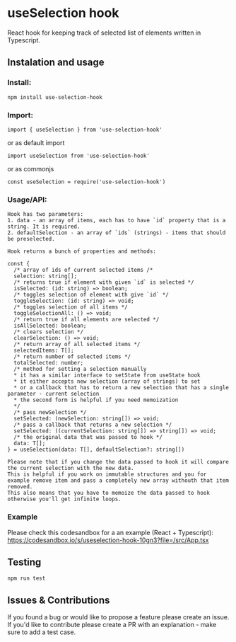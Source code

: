 # useSelection hook

React hook for keeping track of selected list of elements written in Typescript.

## Instalation and usage

### Install:

```
npm install use-selection-hook
```

### Import:

```
import { useSelection } from 'use-selection-hook'
```

or as default import

```
import useSelection from 'use-selection-hook'
```

or as commonjs

```
const useSelection = require('use-selection-hook')
```

### Usage/API:

```
Hook has two parameters:
1. data - an array of items, each has to have `id` property that is a string. It is required.
2. defaultSelection - an array of `ids` (strings) - items that should be preselected.

Hook returns a bunch of properties and methods:

const {
  /* array of ids of current selected items /*
  selection: string[];
  /* returns true if element with given `id` is selected */
  isSelected: (id: string) => boolean;
  /* toggles selection of element with give `id` */
  toggleSelection: (id: string) => void;
  /* toggles selection of all items */
  toggleSelectionAll: () => void;
  /* return true if all elements are selected */
  isAllSelected: boolean;
  /* clears selection */
  clearSelection: () => void;
  /* return array of all selected items */
  selectedItems: T[];
  /* return number of selected items */
  totalSelected: number;
  /* method for setting a selection manually
  * it has a similar interface to setState from useState hook
  * it either accepts new selection (array of strings) to set
  * or a callback that has to return a new selection that has a single parameter - current selection
  * the second form is helpful if you need memoization
  */
  /* pass newSelection */
  setSelected: (newSelection: string[]) => void;
  /* pass a callback that returns a new selection */
  setSelected: ((currentSelection: string[]) => string[]) => void;
  /* the original data that was passed to hook */
  data: T[];
} = useSelection(data: T[], defaultSelection?: string[])

Please note that if you change the data passed to hook it will compare the current selection with the new data.
This is helpful if you work on immutable structures and you for example remove item and pass a completely new array withouth that item removed.
This also means that you have to memoize the data passed to hook otherwise you'll get infinite loops.

```

### Example

Please check this codesandbox for a an example (React + Typescript):
https://codesandbox.io/s/useselection-hook-10gn3?file=/src/App.tsx

## Testing

```
npm run test
```

## Issues & Contributions

If you found a bug or would like to propose a feature please create an issue. If you'd like to contribute please create a PR with an explanation - make sure to add a test case.
